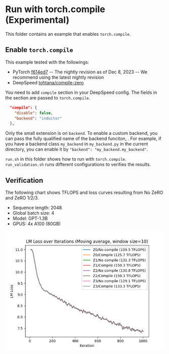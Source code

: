 # Run with torch.compile (Experimental)

This folder contains an example that enables `torch.compile`.


## Enable `torch.compile`

This example tested with the followings:

- PyTorch [f614ed7](https://github.com/pytorch/pytorch/commit/f614ed78b8b8521900385542d515e60520915ca3)
-- The nightly revision as of Dec 8, 2023
-- We recommend using the latest nightly revision
- DeepSpeed [tohtana/compile-zero](https://github.com/microsoft/DeepSpeed/tree/tohtana/compile-zero)

You need to add `compile` section in your DeepSpeed config. The fields in the section are passed to `torch.compile`.

```json
  "compile": {
    "disable": false,
    "backend": "inductor"
  },
```

Only the small extension is on `backend`. To enable a custom backend, you can pass the fully qualified name of the backend funciton, . For example, if you have a backend class `my_backend` in `my_backend.py` in the current directory, you can enable it by `"backend": "my_backend.my_backend"`.

`run.sh` in this folder shows how to run with `torch.compile`.
`run_validation.sh` runs different configurations to verifies the results.

## Verification

The following chart shows TFLOPS and loss curves resulting from No ZeRO and ZeRO 1/2/3.

- Sequence length: 2048
- Global batch size: 4
- Model: GPT-1.3B
- GPUS: 4x A100 (80GB)

![verification](loss_verification.png)
